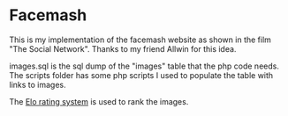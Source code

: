 # Facemash

This is my implementation of the facemash website as shown in the film "The Social Network". 
Thanks to my friend Allwin for this idea.

images.sql is the sql dump of the "images" table that the php code needs. The scripts folder has some php scripts I used to populate the table with links to images.

The [Elo rating system](https://en.wikipedia.org/wiki/Elo_rating_system) is used to rank the images.
